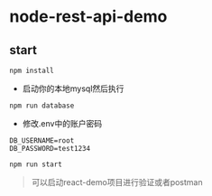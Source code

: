 # node-rest-api-demo

## start
```shell
npm install
```
* 启动你的本地mysql然后执行
```shell
npm run database
```

* 修改.env中的账户密码
```
DB_USERNAME=root
DB_PASSWORD=test1234
```

```shell
npm run start
```

> 可以启动react-demo项目进行验证或者postman
